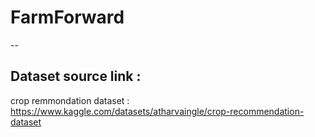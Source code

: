 # FarmForward
--

## Dataset source link : 
crop remmondation dataset : https://www.kaggle.com/datasets/atharvaingle/crop-recommendation-dataset
